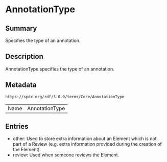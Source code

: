 <!-- Automatically generated by spec-parser v2.1.0 on 2024-06-17T10:36:57.838737+00:00 -->
<!-- SPDX-License-Identifier: Community-Spec-1.0 -->

# AnnotationType

## Summary

Specifies the type of an annotation.


## Description

AnnotationType specifies the type of an annotation.


## Metadata

`https://spdx.org/rdf/3.0.0/terms/Core/AnnotationType`


| | |
|---|---|
| Name | AnnotationType |




## Entries

- other: Used to store extra information about an Element which is not part of a Review (e.g. extra information provided during the creation of the Element).
- review: Used when someone reviews the Element.

